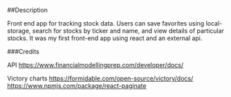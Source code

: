 ##Description

Front end app for tracking stock data. Users can save favorites using local-storage, search for stocks by ticker and name, and view details of particular stocks. It was my first front-end app using react and an external api. 

###Credits

API
https://www.financialmodellingprep.com/developer/docs/

Victory charts
https://formidable.com/open-source/victory/docs/
https://www.npmjs.com/package/react-paginate
